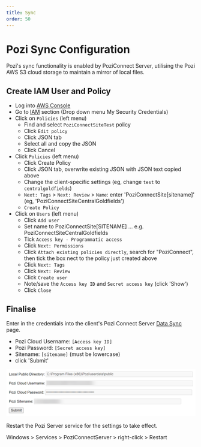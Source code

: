 ```yaml
---
title: Sync
order: 50
---
```


# Pozi Sync Configuration

Pozi's sync functionality is enabled by PoziConnect Server, utilising the Pozi AWS S3 cloud storage to maintain a mirror of local files.

## Create IAM User and Policy

- Log into [AWS Console](https://ap-southeast-2.console.aws.amazon.com/console/home?region=ap-southeast-2#)
- Go to [IAM](https://console.aws.amazon.com/iam/home?region=ap-southeast-2#/home) section (Drop down menu My Security Credentials)
- Click on `Policies` (left menu)
  - Find and select `PoziConnectSiteTest` policy
  - Click `Edit policy`
  - Click JSON tab
  - Select all and copy the JSON
  - Click Cancel
- Click `Policies` (left menu)
  - Click Create Policy
  - Click JSON tab, overwrite existing JSON with JSON text copied above
  - Change the client-specific settings (eg, change `test` to `centralgoldfields`)
  - `Next: Tags` > `Next: Review` > `Name`: enter 'PoziConnectSite[sitename]' (eg, 'PoziConnectSiteCentralGoldfields')
  - `Create Policy`
- Click on `Users` (left menu)
  - Click `Add user`
  - Set name to PoziConnectSite[SITENAME] ... e.g. PoziConnectSiteCentralGoldfields
  - Tick `Access key - Programmatic access`
  - Click `Next: Permissions`
  - Click `Attach existing policies directly`, search for "PoziConnect", then tick the box nect to the policy just created above
  - Click `Next: Tags`
  - Click `Next: Review`
  - Click `Create user`
  - Note/save the `Access key ID` and `Secret access key` (click 'Show')
  - Click `Close`

## Finalise

Enter in the credentials into the client's Pozi Connect Server [Data Sync](https://local.pozi.com/settingssync) page.

* Pozi Cloud Username: `[Access key ID]`
* Pozi Password: `[Secret access key]`
* Sitename: `[sitename]` (must be lowercase)
* click 'Submit'

![](/static/img/pozi-server-sync-credentials.png)

Restart the Pozi Server service for the settings to take effect.

Windows > Services > PoziConnectServer > right-click > Restart

